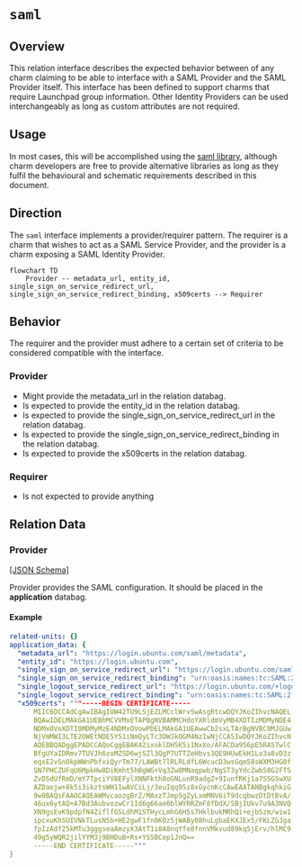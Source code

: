 # `saml`

## Overview

This relation interface describes the expected behavior between of any charm claiming to be able to interface with a SAML Provider and the SAML Provider itself. This interface has been defined to support charms that require Launchpad group information. Other Identity Providers can be used interchangeably as long as custom attributes are not required.

## Usage

In most cases, this will be accomplished using the [saml library](https://github.com/canonical/saml-integrator-operator/blob/main/lib/charms/saml_integrator/v0/saml.py), although charm developers are free to provide alternative libraries as long as they fulfil the behavioural and schematic requirements described in this document.

## Direction

The `saml` interface implements a provider/requirer pattern.
The requirer is a charm that wishes to act as a SAML Service Provider, and the provider is a charm exposing a SAML Identity Provider.

```mermaid
flowchart TD
    Provider -- metadata_url, entity_id, single_sign_on_service_redirect_url, single_sign_on_service_redirect_binding, x509certs --> Requirer
```

## Behavior

The requirer and the provider must adhere to a certain set of criteria to be considered compatible with the interface.

### Provider

- Might provide the metadata_url in the relation databag.
- Is expected to provide the entity_id in the relation databag.
- Is expected to provide the single_sign_on_service_redirect_url in the relation databag.
- Is expected to provide the single_sign_on_service_redirect_binding in the relation databag.
- Is expected to provide the x509certs in the relation databag.

### Requirer

- Is not expected to provide anything

## Relation Data

### Provider

[\[JSON Schema\]](./schemas/provider.json)

Provider provides the SAML configuration. It should be placed in the **application** databag.

#### Example

```yaml
related-units: {}
application_data: {
  "metadata_url": "https://login.ubuntu.com/saml/metadata",
  "entity_id": "https://login.ubuntu.com",
  "single_sign_on_service_redirect_url": "https://login.ubuntu.com/saml/",
  "single_sign_on_service_redirect_binding": "urn:oasis:names:tc:SAML:2.0:bindings:HTTP-Redirect",
  "single_logout_service_redirect_url": "https://login.ubuntu.com/+logout",
  "single_logout_service_redirect_binding": "urn:oasis:names:tc:SAML:2.0:bindings:HTTP-Redirect",
  "x509certs": """-----BEGIN CERTIFICATE-----
      MIIC6DCCAdCgAwIBAgIUW42TU9LSjEZLMCclWrvSwAsgRtcwDQYJKoZIhvcNAQEL
      BQAwIDELMAkGA1UEBhMCVVMxETAPBgNVBAMMCHdoYXRldmVyMB4XDTIzMDMyNDE4
      NDMxOVoXDTI0MDMyMzE4NDMxOVowPDELMAkGA1UEAwwCb2sxLTArBgNVBC0MJGUw
      NjVmMWI3LTE2OWEtNDE5YS1iNmQyLTc3OWJkOGM4NzIwNjCCASIwDQYJKoZIhvcN
      AQEBBQADggEPADCCAQoCggEBAK42ixoklDH5K5i1NxXo/AFACDa956pE5RA57wlC
      BfgUYaIDRmv7TUVJh6zoMZSD6wjSZl3QgP7UTTZeHbvs3QE9HUwEkH1Lo3a8vD3z
      eqsE2vSnOkpWWnPbfxiQyrTm77/LAWBt7lRLRLdfL6WcucD3wsGqm58sWXM3HG0f
      SN7PHCZUFqU6MpkHw8DiKmht5hBgWG+Vq3Zw8MNaqpwb/NgST3yYdcZwb58G2FTS
      ZvDSdUfRmD/mY7TpciYV8EFylXNNFkth8oGNLunR9adgZ+9IunfRKj1a7S5GSwXU
      AZDaojw+8k5i3ikztsWH11wAVCiLj/3euIqq95z8xGycnKcCAwEAATANBgkqhkiG
      9w0BAQsFAAOCAQEAWMvcaozgBrZ/MAxzTJmp5gZyLxmMNV6iT9dcqbwzDtDtBvA/
      46ux6ytAQ+A7Bd3AubvozwCr1Id6g66ae0blWYRRZmF8fDdX/SBjIUkv7u9A3NVQ
      XN9gsEvK9pdpfN4ZiflfGSLdhM1STHycLmhG6H5s7HklbukMRhQi+ejbSzm/wiw1
      ipcxuKhSUIVNkTLusN5b+HE2gwF1fn0K0z5jWABy08huLgbaEKXJEx5/FKLZGJga
      fpIzAdf25kMTu3gggseaAmzyX3AtT1i8A8nqYfe8fnnVMkvud89kq5jErv/hlMC9
      49g5yWQR2jilYYM3j9BHDuB+Rs+YS5BCep1JnQ==
      -----END CERTIFICATE-----"""
}
```
